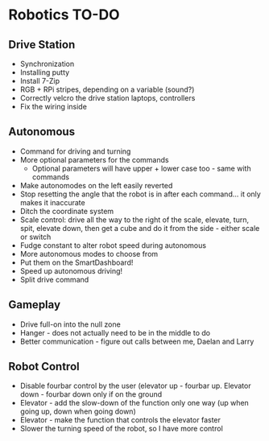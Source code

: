 # Robotics TO-DO

## Drive Station
- Synchronization
- Installing putty
- Install 7-Zip
- RGB + RPi stripes, depending on a variable (sound?)
- Correctly velcro the drive station laptops, controllers
- Fix the wiring inside
	
## Autonomous
- Command for driving and turning
- More optional parameters for the commands
	- Optional parameters will have upper + lower case too - same with commands
- Make autonomodes on the left easily reverted
- Stop resetting the angle that the robot is in after each command... it only makes it inaccurate
- Ditch the coordinate system
- Scale control: drive all the way to the right of the scale, elevate, turn, spit, elevate down, then get a cube and do it from the side - either scale or switch
- Fudge constant to alter robot speed during autonomous
- More autonomous modes to choose from
- Put them on the SmartDashboard!
- Speed up autonomous driving!
- Split drive command

## Gameplay
- Drive full-on into the null zone
- Hanger - does not actually need to be in the middle to do
- Better communication - figure out calls between me, Daelan and Larry

## Robot Control
- Disable fourbar control by the user (elevator up - fourbar up. Elevator down - fourbar down only if on the ground
- Elevator - add the slow-down of the function only one way (up when going up, down when going down)
- Elevator - make the function that controls the elevator faster
- Slower the turning speed of the robot, so I have more control